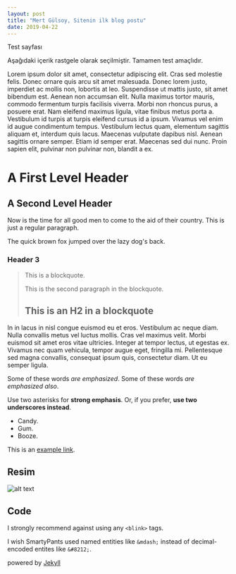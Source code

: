 ```yaml
---
layout: post
title: "Mert Gülsoy, Sitenin ilk blog postu"
date: 2019-04-22
---
```


Test sayfası

Aşağıdaki içerik rastgele olarak seçilmiştir. Tamamen test amaçlıdır.

Lorem ipsum dolor sit amet, consectetur adipiscing elit. Cras sed molestie felis. Donec ornare quis arcu sit amet malesuada. Donec lorem justo, imperdiet ac mollis non, lobortis at leo. Suspendisse ut mattis justo, sit amet bibendum est. Aenean non accumsan elit. Nulla maximus tortor mauris, commodo fermentum turpis facilisis viverra. Morbi non rhoncus purus, a posuere erat. Nam eleifend maximus ligula, vitae finibus metus porta a. Vestibulum id turpis at turpis eleifend cursus id a ipsum. Vivamus vel enim id augue condimentum tempus. Vestibulum lectus quam, elementum sagittis aliquam et, interdum quis lacus. Maecenas vulputate dapibus nisl. Aenean sagittis ornare semper. Etiam id semper erat. Maecenas sed dui nunc. Proin sapien elit, pulvinar non pulvinar non, blandit a ex.

A First Level Header
====================

A Second Level Header
---------------------

Now is the time for all good men to come to
the aid of their country. This is just a
regular paragraph.

The quick brown fox jumped over the lazy
dog's back.

### Header 3

> This is a blockquote.
> 
> This is the second paragraph in the blockquote.
>
> ## This is an H2 in a blockquote

In in lacus in nisl congue euismod eu et eros. Vestibulum ac neque diam. Nulla convallis metus vel luctus mollis. Cras vel maximus velit. Morbi euismod sit amet eros vitae ultricies. Integer at tempor lectus, ut egestas ex. Vivamus nec quam vehicula, tempor augue eget, fringilla mi. Pellentesque sed magna convallis, consequat ipsum quis, consectetur diam. Ut eu semper ligula.

Some of these words *are emphasized*.
Some of these words _are emphasized also_.

Use two asterisks for **strong emphasis**.
Or, if you prefer, __use two underscores instead__.

*   Candy.
*   Gum.
*   Booze.

This is an [example link](http://example.com/ "With a Title").

## Resim
![alt text](/path/to/img.jpg "Title")

## Code
I strongly recommend against using any `<blink>` tags.

I wish SmartyPants used named entities like `&mdash;`
instead of decimal-encoded entites like `&#8212;`.


powered by [Jekyll](http://jekyllrb.com)
